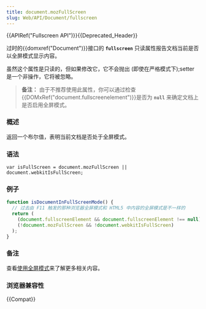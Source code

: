 ```yaml
---
title: document.mozFullScreen
slug: Web/API/Document/fullscreen
---
```


{{APIRef("Fullscreen API")}}{{Deprecated_Header}}

过时的{{domxref("Document")}}接口的 **`fullscreen`** 只读属性报告文档当前是否以全屏模式显示内容。

虽然这个属性是只读的，但如果修改它，它不会抛出 (即使在严格模式下);setter 是一个非操作，它将被忽略。

> **备注：** 由于不推荐使用此属性，你可以通过检查{{DOMxRef("document.fullscreenelement")}}是否为 **`null`** 来确定文档上是否启用全屏模式。

### 概述

返回一个布尔值，表明当前文档是否处于全屏模式。

### 语法

```
var isFullScreen = document.mozFullScreen || document.webkitIsFullScreen;
```

### 例子

```js
function isDocumentInFullScreenMode() {
  // 过去由 F11 触发的那种浏览器全屏模式和 HTML5 中内容的全屏模式是不一样的
  return (
    (document.fullscreenElement && document.fullscreenElement !== null) ||
    (!document.mozFullScreen && !document.webkitIsFullScreen)
  );
}
```

### 备注

查看[使用全屏模式](/zh-CN/docs/Web/API/Fullscreen_API)来了解更多相关内容。

### 浏览器兼容性

{{Compat}}
